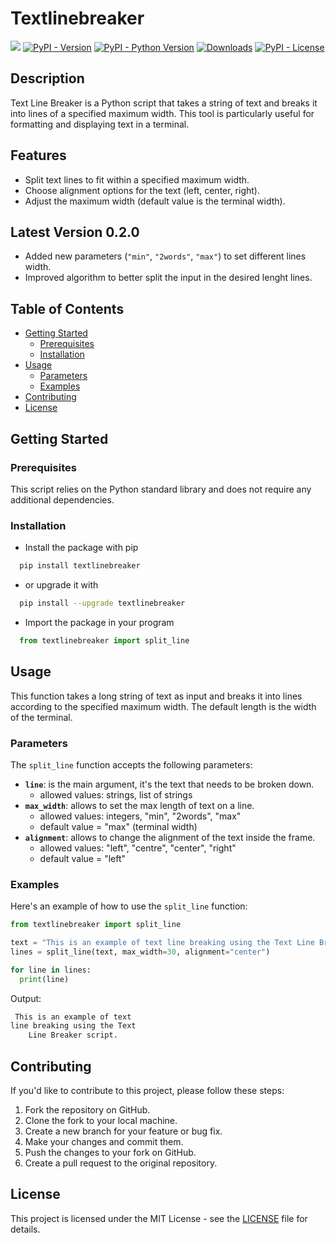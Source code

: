 # Textlinebreaker

[<img src="https://img.shields.io/badge/textlinebreaker-py-blue?style=flat&logo=python&logoWidth=20.svg/"></a>](https://github.com/scalvaruso/textlinebreaker/)
[![PyPI - Version](https://img.shields.io/pypi/v/textlinebreaker?logo=pypi&logoColor=white&color=blue)](https://pypi.org/project/textlinebreaker/)
[![PyPI - Python Version](https://img.shields.io/pypi/pyversions/textlinebreaker?logo=python)](https://pypi.org/project/textlinebreaker/)
[![Downloads](https://static.pepy.tech/badge/textlinebreaker)](https://pepy.tech/project/textlinebreaker)
[![PyPI - License](https://img.shields.io/pypi/l/textlinebreaker?color=blue)](https://github.com/scalvaruso/textlinebreaker/blob/main/LICENSE.md)

<!---
[![PyPI - status](https://img.shields.io/pypi/status/:textlinebreaker)](https://pypi.org/project/textlinebreaker/)
[![Documentation Status](https://readthedocs.org/projects/textlinebreaker/badge/?version=latest)](https://textlinebreaker.readthedocs.io/en/latest/?badge=latest)
-->

## Description

Text Line Breaker is a Python script that takes a string of text and breaks it into lines of a specified maximum width. This tool is particularly useful for formatting and displaying text in a terminal.

## Features

- Split text lines to fit within a specified maximum width.
- Choose alignment options for the text (left, center, right).
- Adjust the maximum width (default value is the terminal width).

## Latest Version 0.2.0

- Added new parameters (`"min"`, `"2words"`, `"max"`) to set different lines width.
- Improved algorithm to better split the input in the desired lenght lines.

## Table of Contents

- [Getting Started](#getting-started)
  - [Prerequisites](#prerequisites)
  - [Installation](#installation)
- [Usage](#usage)
  - [Parameters](#parameters)
  - [Examples](#examples)
- [Contributing](#contributing)
- [License](#license)

## Getting Started

### Prerequisites

This script relies on the Python standard library and does not require any additional dependencies.

### Installation

- Install the package with pip

```bash
  pip install textlinebreaker
```
- or upgrade it with
```bash
  pip install --upgrade textlinebreaker
```

- Import the package in your program

```python
  from textlinebreaker import split_line
```

## Usage

This function takes a long string of text as input and breaks it into lines according to the specified maximum width.
The default length is the width of the terminal.

### Parameters

The `split_line` function accepts the following parameters:

- **`line`**: is the main argument, it's the text that needs to be broken down.
  - allowed values: strings, list of strings
- **`max_width`**: allows to set the max length of text on a line. 
  - allowed values: integers, "min", "2words", "max"
  - default value = "max" (terminal width)
- **`alignment`**: allows to change the alignment of the text inside the frame.
  - allowed values: "left", "centre", "center", "right"
  - default value = "left"

### Examples

Here's an example of how to use the `split_line` function:

```python
from textlinebreaker import split_line

text = "This is an example of text line breaking using the Text Line Breaker script."
lines = split_line(text, max_width=30, alignment="center")

for line in lines:
  print(line)
```

Output:

```bash
 This is an example of text 
line breaking using the Text 
    Line Breaker script.     
```

## Contributing

If you'd like to contribute to this project, please follow these steps:

1. Fork the repository on GitHub.
2. Clone the fork to your local machine.
3. Create a new branch for your feature or bug fix.
4. Make your changes and commit them.
5. Push the changes to your fork on GitHub.
6. Create a pull request to the original repository.

## License

This project is licensed under the MIT License - see the [LICENSE](https://github.com/scalvaruso/textlinebreaker/blob/main/LICENSE.md) file for details.

